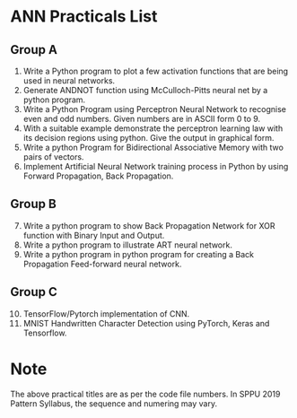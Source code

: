 # ANN Practicals List
## Group A
01. Write a Python program to plot a few activation functions that are being used in neural networks.
02. Generate ANDNOT function using McCulloch-Pitts neural net by a python program.
03. Write a Python Program using Perceptron Neural Network to recognise even and odd numbers. Given numbers are in ASCII form 0 to 9.
04. With a suitable example demonstrate the perceptron learning law with its decision regions using python. Give the output in graphical form. 
05. Write a python Program for Bidirectional Associative Memory with two pairs of vectors. 
06. Implement Artificial Neural Network training process in Python by using Forward Propagation, Back Propagation.

## Group B
07. Write a python program to show Back Propagation Network for XOR function with Binary Input and Output.
08. Write a python program to illustrate ART neural network.
09. Write a python program in python program for creating a Back Propagation Feed-forward neural network.

## Group C
10. TensorFlow/Pytorch implementation of CNN.
11. MNIST Handwritten Character Detection using PyTorch, Keras and Tensorflow.

# Note
The above practical titles are as per the code file numbers. In SPPU 2019 Pattern Syllabus, the sequence and numering may vary.
